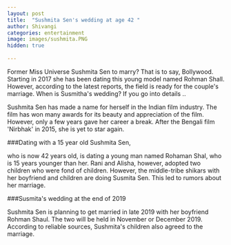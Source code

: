 ```yaml
---
layout: post
title:  "Sushmita Sen's wedding at age 42 "
author: Shivangi
categories: entertainment
image: images/sushmita.PNG
hidden: true
 
---
```

Former Miss Universe Sushmita Sen to marry? That is to say, Bollywood. Starting in 2017 she has been dating this young model named Rohman Shall. However, according to the latest reports, the field is ready for the couple's marriage. When is Susmitha's wedding? If you go into details ..

 Sushmita Sen has made a name for herself in the Indian film industry. The film has won many awards for its beauty and appreciation of the film. However, only a few years gave her career a break. After the Bengali film 'Nirbhak' in 2015, she is yet to star again.
 
 ###Dating with a 15 year old Sushmita Sen,

  who is now 42 years old, is dating a young man named Rohaman Shal, who is 15 years younger than her. Rani and Alisha, however, adopted two children who were fond of children. However, the middle-tribe shikars with her boyfriend and children are doing Susmita Sen. This led to rumors about her marriage.
 

 ###Susmita's wedding at the end of 2019 

 Sushmita Sen is planning to get married in late 2019 with her boyfriend Rohman Shaul. The two will be held in November or December 2019. According to reliable sources, Sushmita's children also agreed to the marriage.

 
